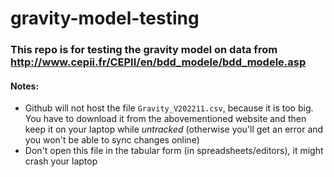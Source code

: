 # gravity-model-testing
### This repo is for testing the gravity model on data from http://www.cepii.fr/CEPII/en/bdd_modele/bdd_modele.asp

#### Notes:
* Github will not host the file `Gravity_V202211.csv`, because it is too big. You have to download it from the abovementioned website and then keep it on your laptop while *untracked* (otherwise you'll get an error and you won't be able to sync changes online)
* Don't open this file in the tabular form (in spreadsheets/editors), it might crash your laptop